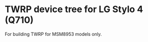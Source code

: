 TWRP device tree for LG Stylo 4 (Q710)
========================================================

For building TWRP for MSM8953 models only.
